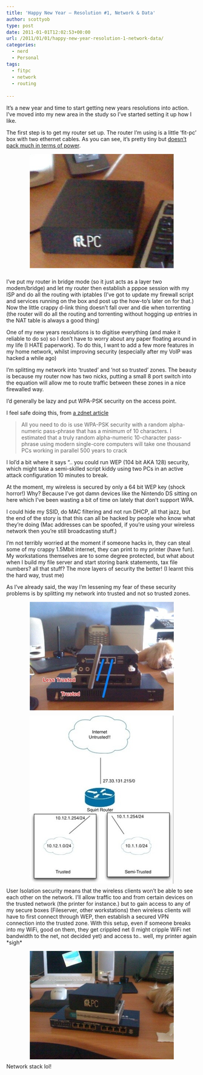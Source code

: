 ```yaml
---
title: 'Happy New Year – Resolution #1, Network & Data'
author: scottyob
type: post
date: 2011-01-01T12:02:53+00:00
url: /2011/01/01/happy-new-year-resolution-1-network-data/
categories:
  - nerd
  - Personal
tags:
  - fitpc
  - network
  - routing

---
```

<p style="clear: both;">
  It&#8217;s a new year and time to start getting new years resolutions into action. I&#8217;ve moved into my new area in the study so I&#8217;ve started setting it up how I like.
</p>

<p style="clear: both;">
  <div>
    The first step is to get my router set up. The router I&#8217;m using is a little &#8216;fit-pc&#8217; box with two ethernet cables. As you can see, it&#8217;s pretty tiny but <a href="http://www.fit-pc.com/fit-pc1/fit-pc-1-0-specifications.html" onclick="javascript:_gaq.push(['_trackEvent','outbound-article','http://www.fit-pc.com']);" target="_blank">doesn&#8217;t pack much in terms of power</a>.
  </div>
  
  <p style="clear: both;">
    <a class="image-link" href="/img/old/2011/01/IMG_0121-full.jpg" onclick="javascript:_gaq.push(['_trackEvent','outbound-article','http://www.scottyob.com']);"><img class="linked-to-original" style="text-align: center; display: block; margin: 0 auto 10px;" src="/img/old/2011/01/IMG_0121-thumb.jpg" alt="" width="380" height="300" /></a><br /> I&#8217;ve put my router in bridge mode (so it just acts as a layer two modem/bridge) and let my router then establish a pppoe session with my ISP and do all the routing with iptables (I&#8217;ve got to update my firewall script and services running on the box and post up the how-to&#8217;s later on for that.) Now the little crappy d-link thing doesn&#8217;t fall over and die when torrenting (the router will do all the routing and torrenting without hogging up entries in the NAT table is always a good thing)
  </p>
  
  <p style="clear: both;">
    One of my new years resolutions is to digitise everything (and make it reliable to do so) so I don&#8217;t have to worry about any paper floating around in my life (I HATE paperwork). To do this, I want to add a few more features in my home network, whilst improving security (especially after my VoIP was hacked a while ago)
  </p>
  
  <p style="clear: both;">
    I&#8217;m splitting my network into &#8216;trusted&#8217; and &#8216;not so trusted&#8217; zones. The beauty is because my router now has two nicks, putting a small 8 port switch into the equation will allow me to route traffic between these zones in a nice firewalled way.
  </p>
  
  <p style="clear: both;">
    I&#8217;d generally be lazy and put WPA-PSK security on the access point.
  </p>
  
  <p style="clear: both;">
    I feel safe doing this, from <a href="http://www.zdnet.com/blog/ou/wireless-lan-security-myths-that-wont-die/454" onclick="javascript:_gaq.push(['_trackEvent','outbound-article','http://www.zdnet.com']);" target="_blank">a zdnet article</a><span style="text-decoration: underline;"><br /> </span>
  </p>
  
  <blockquote style="clear: both;">
    <p>
      All you need to do is use WPA-PSK security with a random alpha-numeric pass-phrase that has a minimum of 10 characters. I estimated that a truly random alpha-numeric 10-character pass-phrase using modern single-core computers will take one thousand PCs working in parallel 500 years to crack
    </p>
  </blockquote>
  
  <p style="clear: both;">
    I lol&#8217;d a bit where it says &#8220;.. you could run WEP (104 bit AKA 128) security, which might take a semi-skilled script kiddy using two PCs in an active attack configuration 10 minutes to break.
  </p>
  
  <p style="clear: both;">
    At the moment, my wireless is secured by only a 64 bit WEP key (shock horror!) Why? Because I&#8217;ve got damn devices like the Nintendo DS sitting on here which I&#8217;ve been wasting a bit of time on lately that don&#8217;t support WPA.
  </p>
  
  <p style="clear: both;">
    I could hide my SSID, do MAC filtering and not run DHCP, all that jazz, but the end of the story is that this can all be hacked by people who know what they&#8217;re doing (Mac addresses can be spoofed, if you&#8217;re using your wireless network then you&#8217;re still broadcasting stuff.)
  </p>
  
  <p style="clear: both;">
    I&#8217;m not terribly worried at the moment if someone hacks in, they can steal some of my crappy 1.5Mbit internet, they can print to my printer (have fun). My workstations themselves are to some degree protected, but what about when I build my file server and start storing bank statements, tax file numbers? all that stuff? The more layers of security the better! (I learnt this the hard way, trust me)
  </p>
  
  <p style="clear: both;">
    As I&#8217;ve already said, the way I&#8217;m lessening my fear of these security problems is by splitting my network into trusted and not so trusted zones.
  </p>
  
  <p style="clear: both;">
    <a class="image-link" href="/img/old/2011/01/Router_Config.jpg" onclick="javascript:_gaq.push(['_trackEvent','outbound-article','http://www.scottyob.com']);"><img class="linked-to-original" style="text-align: center; display: block; margin: 0 auto 10px;" src="/img/old/2011/01/Router_Config-thumb1.jpg" alt="" width="380" height="285" /></a>
  </p>
  
  <p style="clear: both;">
    <a class="image-link" href="/img/old/2011/01/Network_Map.jpg" onclick="javascript:_gaq.push(['_trackEvent','outbound-article','http://www.scottyob.com']);"><img class="linked-to-original" style="text-align: center; display: block; margin: 0 auto 10px;" src="/img/old/2011/01/Network_Map-thumb.jpg" alt="" width="380" height="442" /></a>User Isolation security means that the wireless clients won&#8217;t be able to see each other on the network. I&#8217;ll allow traffic too and from certain devices on the trusted network (the printer for instance.) but to gain access to any of my secure boxes (Fileserver, other workstations) then wireless clients will have to first connect through WEP, then establish a secured VPN connection into the trusted zone. With this setup, even if someone breaks into my WiFi, good on them, they get crippled net (I might cripple WiFi net bandwidth to the net, not decided yet) and access to.. well, my printer again *sigh*
  </p>
  
  <p style="clear: both;">
    <a class="image-link" href="/img/old/2011/01/Network_Stack.jpg" onclick="javascript:_gaq.push(['_trackEvent','outbound-article','http://www.scottyob.com']);"><img class="linked-to-original" style="text-align: center; display: block; margin: 0 auto 10px;" src="/img/old/2011/01/Network_Stack-thumb.jpg" alt="" width="380" height="285" /></a>Network stack lol!
  </p>
  
  <p>
    <br class="final-break" style="clear: both;" />
  </p>
